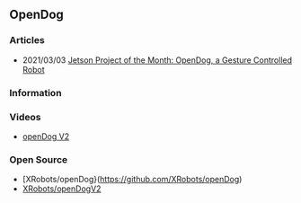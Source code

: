 ## OpenDog


### Articles
- 2021/03/03 [Jetson Project of the Month: OpenDog, a Gesture Controlled Robot](https://developer.nvidia.com/blog/jetson-project-of-the-month-opendog-a-gesture-controlled-robot/)


### Information


### Videos
- [openDog V2](https://www.youtube.com/playlist?list=PLpwJoq86vov9CcmrLGyM2XyyYDAYG0-Iu)


### Open Source
- [XRobots/openDog}(https://github.com/XRobots/openDog) 
- [XRobots/openDogV2](https://github.com/XRobots/openDogV2) 


